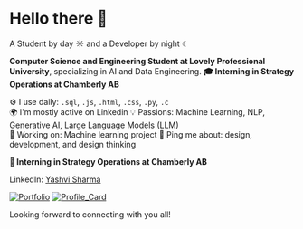 # Hello there 👋  

A Student by day ☼ and a Developer by night ☾

**Computer Science and Engineering Student at Lovely Professional University**, specializing in AI and Data Engineering.
**🎓 Interning in Strategy Operations at Chamberly AB**

⚙️ I use daily: `.sql`, `.js`, `.html`, `.css`, `.py`, `.c`  
🌍 I'm mostly active on Linkedin
💡 Passions: Machine Learning, NLP, Generative AI, Large Language Models (LLM)  
💅 Working on: Machine learning project
💬 Ping me about: design, development, and design thinking

**💼 Interning in Strategy Operations at Chamberly AB**

LinkedIn: [Yashvi Sharma](https://www.linkedin.com/in/yashvi-sharma-150863220/)

[![Portfolio](https://github-readme-stats.vercel.app/api/pin/?username=yashvisharma1204&repo=Portfolio&theme=transparent)](https://github.com/yashvisharma1204/Portfolio)
[![Profile_Card](https://github-readme-stats.vercel.app/api/pin/?username=yashvisharma1204&repo=Profile_Card&theme=transparent)](https://github.com/yashvisharma1204/Profile_Card)

Looking forward to connecting with you all!
